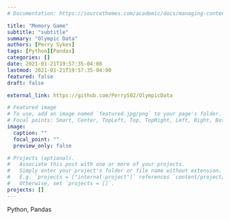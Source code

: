 ```yaml
---
# Documentation: https://sourcethemes.com/academic/docs/managing-content/

title: "Memory Game"
subtitle: "subtitle"
summary: "Olympic Data"
authors: [Perry Sykes]
tags: [Python][Pandas]
categories: []
date: 2021-01-21T19:57:35-04:00
lastmod: 2021-01-21T19:57:35-04:00
featured: false
draft: false

external_link: https://github.com/PerryS02/OlympicData

# Featured image
# To use, add an image named `featured.jpg/png` to your page's folder.
# Focal points: Smart, Center, TopLeft, Top, TopRight, Left, Right, BottomLeft, Bottom, BottomRight.
image:
  caption: ""
  focal_point: ""
  preview_only: false

# Projects (optional).
#   Associate this post with one or more of your projects.
#   Simply enter your project's folder or file name without extension.
#   E.g. `projects = ["internal-project"]` references `content/project/deep-learning/index.md`.
#   Otherwise, set `projects = []`.
projects: []
---
```


Python, Pandas
